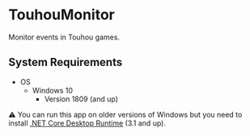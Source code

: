 # TouhouMonitor

Monitor events in Touhou games.

## System Requirements

- OS
    - Windows 10
        - Version 1809 (and up)

:warning: You can run this app on older versions of Windows but you need to install [.NET Core Desktop Runtime](https://dotnet.microsoft.com/download/dotnet-core/current/runtime) (3.1 and up).

